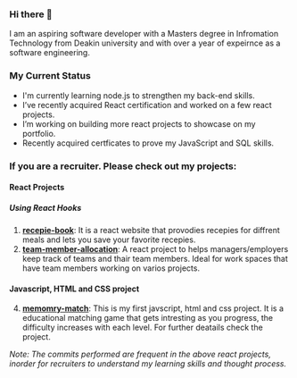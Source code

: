 ### Hi there 👋

I am an aspiring software developer with a Masters degree in Infromation Technology from Deakin university and with over a year of expeirnce as a software engineering.

### My Current Status
- I'm currently learning node.js to strengthen my back-end skills.
- I’ve recently acquired React certification and worked on a few react projects.
- I’m working on building more react projects to showcase on my portfolio.
- Recently acquired certficates to prove my JavaScript and SQL skills.

### If you are a recruiter. Please check out my projects:
#### React Projects
##### Using React Hooks
1. [**recepie-book**](https://kirannvaka.github.io/recepie-book/): It is a react website that provodies recepies for diffrent meals and lets you save your favorite recepies.
2. [**team-member-allocation**](https://kirannvaka.github.io/team-member-allocation): A react project to helps managers/employers keep track of teams and thair team members. Ideal for work spaces that have team members working on varios projects.

#### Javascript, HTML and CSS project
4. [**memomry-match**](https://kirannvaka.github.io/Memory-Match/): This is my first javscript, html and css project. It is a educational matching game that gets intresting as you progress, the difficulty increases with each level. For further deatails check the project.

*Note: The commits performed are frequent in the above react projects, inorder for recruiters to understand my learning skills and thought process.*

<!--
**KirannVaka/KirannVaka** is a ✨ _special_ ✨ repository because its `README.md` (this file) appears on your GitHub profile.

Here are some ideas to get you started:

- 🔭 I’m currently working on Recepie Book a react project
- 🌱 I’m currently learning React and Brusghing up my C# and JavaScript skills.
-->
